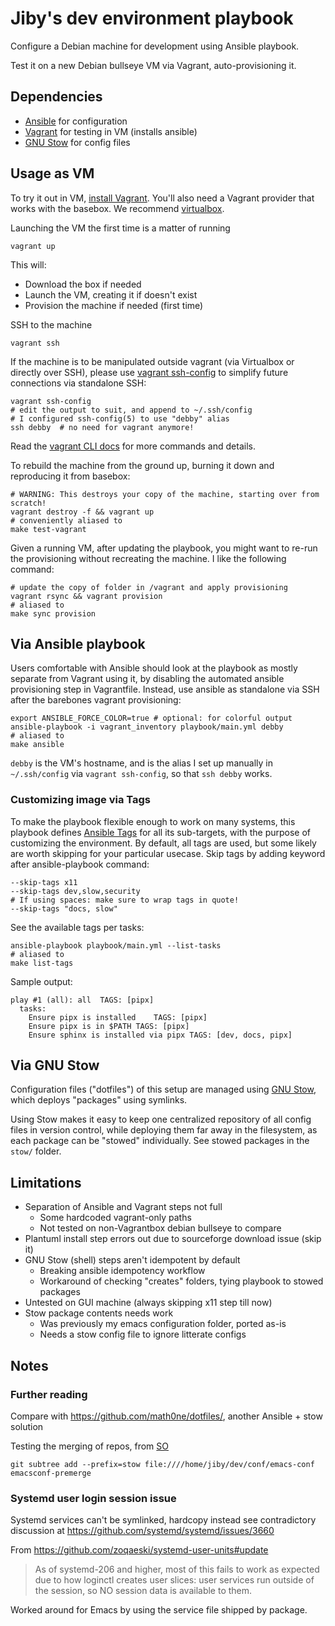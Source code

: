 # Jiby's dev environment playbook

Configure a Debian machine for development using Ansible playbook.

Test it on a new Debian bullseye VM via Vagrant, auto-provisioning it.

## Dependencies
- [Ansible](https://ansible.com) for configuration
- [Vagrant](https://vagrantup.com) for testing in VM (installs ansible)
- [GNU Stow](https://www.gnu.org/software/stow/) for config files

## Usage as VM

To try it out in VM, [install Vagrant](https://www.vagrantup.com/intro/getting-started/install.html).
You'll also need a Vagrant provider that works with the basebox. We recommend [virtualbox](https://www.vagrantup.com/docs/virtualbox/).

Launching the VM the first time is a matter of running

	vagrant up

This will:
- Download the box if needed
- Launch the VM, creating it if doesn't exist
- Provision the machine if needed (first time)

SSH to the machine

	vagrant ssh

If the machine is to be manipulated outside vagrant (via Virtualbox or
directly over SSH), please use [vagrant ssh-config](https://www.vagrantup.com/docs/cli/ssh_config.html) to
simplify future connections via standalone SSH:

	vagrant ssh-config
	# edit the output to suit, and append to ~/.ssh/config
	# I configured ssh-config(5) to use "debby" alias
	ssh debby  # no need for vagrant anymore!

Read the [vagrant CLI docs](https://www.vagrantup.com/docs/cli/) for more commands and details.

To rebuild the machine from the ground up, burning it down and
reproducing it from basebox:

	# WARNING: This destroys your copy of the machine, starting over from scratch!
	vagrant destroy -f && vagrant up
	# conveniently aliased to
	make test-vagrant

Given a running VM, after updating the playbook, you might want to
re-run the provisioning without recreating the machine. I like the
following command:

	# update the copy of folder in /vagrant and apply provisioning
	vagrant rsync && vagrant provision
	# aliased to
	make sync provision

## Via Ansible playbook

Users comfortable with Ansible should look at the playbook as mostly
separate from Vagrant using it, by disabling the automated ansible
provisioning step in Vagrantfile. Instead, use ansible as standalone
via SSH after the barebones vagrant provisioning:

	export ANSIBLE_FORCE_COLOR=true # optional: for colorful output
    ansible-playbook -i vagrant_inventory playbook/main.yml debby
	# aliased to
	make ansible

`debby` is the VM's hostname, and is the alias I set up manually in
`~/.ssh/config` via `vagrant ssh-config`, so that `ssh debby` works.

### Customizing image via Tags

To make the playbook flexible enough to work on many systems, 
this playbook defines [Ansible Tags](https://docs.ansible.com/ansible/latest/user_guide/playbooks_tags.html)
for all its sub-targets, with the purpose of customizing the environment.
By default, all tags are used, but some likely are worth skipping for
your particular usecase. Skip tags by adding keyword after
ansible-playbook command:

	--skip-tags x11
    --skip-tags dev,slow,security
	# If using spaces: make sure to wrap tags in quote!
	--skip-tags "docs, slow"

See the available tags per tasks:

	ansible-playbook playbook/main.yml --list-tasks
	# aliased to
	make list-tags

Sample output:

	play #1 (all): all	TAGS: [pipx]
	  tasks:
	    Ensure pipx is installed	TAGS: [pipx]
	    Ensure pipx is in $PATH	TAGS: [pipx]
	    Ensure sphinx is installed via pipx	TAGS: [dev, docs, pipx]


## Via GNU Stow

Configuration files ("dotfiles") of this setup are managed using [GNU Stow](https://www.gnu.org/software/stow/),
which deploys "packages" using symlinks. 

Using Stow makes it easy to keep one centralized repository of all
config files in version control, while deploying them far away in the
filesystem, as each package can be "stowed" individually. See stowed
packages in the `stow/` folder.

## Limitations

- Separation of Ansible and Vagrant steps not full
  - Some hardcoded vagrant-only paths
  - Not tested on non-Vagrantbox debian bullseye to compare
- Plantuml install step errors out due to sourceforge download issue (skip it)
- GNU Stow (shell) steps aren't idempotent by default
  - Breaking ansible idempotency workflow
  - Workaround of checking "creates" folders, tying playbook to stowed packages
- Untested on GUI machine (always skipping x11 step till now)
- Stow package contents needs work
  - Was previously my emacs configuration folder, ported as-is
  - Needs a stow config file to ignore litterate configs

## Notes

### Further reading
Compare with https://github.com/math0ne/dotfiles/, another Ansible + stow solution


Testing the merging of repos, from [SO](https://stackoverflow.com/a/14992078)

	git subtree add --prefix=stow file:////home/jiby/dev/conf/emacs-conf emacsconf-premerge

### Systemd user login session issue

Systemd services can't be symlinked, hardcopy instead see contradictory
discussion at https://github.com/systemd/systemd/issues/3660

From https://github.com/zoqaeski/systemd-user-units#update
> As of systemd-206 and higher, most of this fails to work as expected
> due to how loginctl creates user slices: user services run outside
> of the session, so NO session data is available to them.

Worked around for Emacs by using the service file shipped by package.
